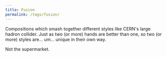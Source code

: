 ```yaml
---
title: Fusion
permalink: /tags/fusion/
---
```


Compositions which smash together different styles like CERN's large hadron collider. Just as two (or more) hands are better than one, so two (or more) styles are... um... unique in their own way.

Not the supermarket.
